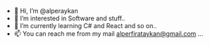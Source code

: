 - 👋 Hi, I’m @alperaykan
- 👀 I’m interested in Software and stuff..
- 🌱 I’m currently learning C# and React and so on..
- 📫 You can reach me from my mail <alperfirataykan@gmail.com> ...

<!---
alperaykan/alperaykan is a ✨ special ✨ repository because its `README.md` (this file) appears on your GitHub profile.
You can click the Preview link to take a look at your changes.
--->
